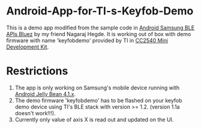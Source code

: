 Android-App-for-TI-s-Keyfob-Demo
================================
This is a demo app modified from the sample code in [Android Samsung BLE APIs Bluez](https://github.com/cjhuo/Android-Samsung-Ble-APIs-Bluez) by my friend Nagaraj Hegde. It is working out of box with demo firmware with name 'keyfobdemo' provided by TI in [CC2540 Mini Development Kit](http://www.ti.com/tool/cc2540dk-mini).

Restrictions
============
1. The app is only working on Samsung's mobile device running with [Android Jelly Bean 4.1.x](http://developer.android.com/about/versions/android-4.1.html).
2. The demo firmware 'keyfobdemo' has to be flashed on your keyfob demo device using TI's BLE stack with version >= 1.2. (version 1.1a doesn't work!!!).
3. Currently only value of axis X is read out and updated on the UI.
